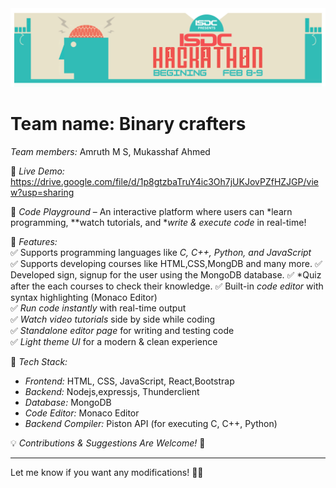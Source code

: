 <img src="ISDC Hackathon.png" />

# Team name: Binary crafters 
*Team members:* Amruth M S, Mukasshaf Ahmed

📌 *Live Demo:* https://drive.google.com/file/d/1p8gtzbaTruY4ic3Oh7jUKJovPZfHZJGP/view?usp=sharing

  

🚀 *Code Playground* – An interactive platform where users can *learn programming, **watch tutorials, and **write & execute code* in real-time!  

🔹 *Features:*  
✅ Supports programming languages like *C, C++, Python, and JavaScript*  
✅ Supports developing courses like HTML,CSS,MongDB and many more.
✅ Developed sign, signup for the user using the MongoDB database.
✅ *Quiz after the each courses to check their knowledge. 
✅ Built-in *code editor* with syntax highlighting (Monaco Editor)  
✅ *Run code instantly* with real-time output  
✅ *Watch video tutorials* side by side while coding  
✅ *Standalone editor page* for writing and testing code  
✅ *Light theme UI* for a modern & clean experience   

🔹 *Tech Stack:*  
- *Frontend:* HTML, CSS, JavaScript, React,Bootstrap
- *Backend:* Nodejs,expressjs, Thunderclient
- *Database:* MongoDB
- *Code Editor:* Monaco Editor  
- *Backend Compiler:* Piston API (for executing C, C++, Python)  

💡 *Contributions & Suggestions Are Welcome!* 🚀  

  
 

---

Let me know if you want any modifications! 🚀🔥
